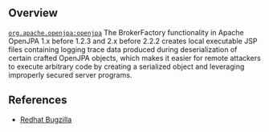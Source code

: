 ## Overview
[`org.apache.openjpa:openjpa`](http://search.maven.org/#search%7Cga%7C1%7Ca%3A%22openjpa%22)
The BrokerFactory functionality in Apache OpenJPA 1.x before 1.2.3 and 2.x before 2.2.2 creates local executable JSP files containing logging trace data produced during deserialization of certain crafted OpenJPA objects, which makes it easier for remote attackers to execute arbitrary code by creating a serialized object and leveraging improperly secured server programs.

## References

- [Redhat Bugzilla](https://bugzilla.redhat.com/show_bug.cgi?id=CVE-2013-1768)
